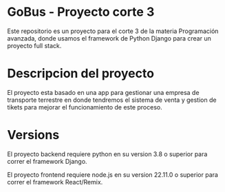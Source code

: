 # GoBus - Proyecto corte 3

Este repositorio es un proyecto para el corte 3 de la materia Programación avanzada, donde usamos el framework de Python Django para crear un proyecto full stack.

# Descripcion del proyecto

El proyecto esta basado en una app para gestionar una empresa de transporte terrestre en donde tendremos el sistema de venta y gestion de tikets para mejorar el funcionamiento de este proceso.

# Versions

El proyecto backend requiere python en su version 3.8 o superior para correr el framework Django.


El proyecto frontend requiere node.js en su version 22.11.0 o superior para correr el framework React/Remix.